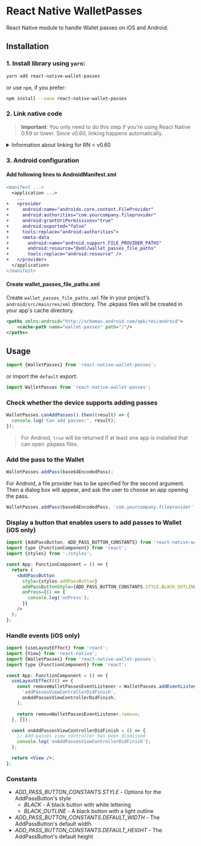 # React Native WalletPasses

React Native module to handle Wallet passes on iOS and Android.

## Installation

### 1. Install library using `yarn`:

```bash
yarn add react-native-wallet-passes
```

or use `npm`, if you prefer:

```bash
npm install --save react-native-wallet-passes
```

### 2. Link native code

> **Important**: You only need to do this step if you're using React Native 0.59 or lower. Since v0.60, linking happens automatically.

<details>
<summary>Information about linking for RN < v0.60</summary>
You can link native code in the way you prefer:

#### CocoaPods

Add line to your project target section in your Podfile:

```diff
target 'YourProjectTarget' do

+   pod 'react-native-wallet-passes', path: '../node_modules/react-native-wallet-passes'

end
```

If you received error `jest-haste-map: Haste module naming collision: Duplicate module name: react-native`, add lines below to your Podfile and reinstall pods.

```diff
target 'YourProjectTarget' do

+   rn_path = '../node_modules/react-native'
+   pod 'yoga', path: "#{rn_path}/ReactCommon/yoga/yoga.podspec"
+   pod 'React', path: rn_path

  pod 'react-native-wallet-passes', path: '../node_modules/react-native-wallet-passes'

end

+ post_install do |installer|
+   installer.pods_project.targets.each do |target|
+     if target.name == "React-Core"
+       target.remove_from_project
+     end
+   end
+ end
```

#### react-native link

Run command below:

```bash
react-native link react-native-wallet-passes
```

</details>

### 3. Android configuration

#### Add following lines to AndroidManifest.xml

```diff
<manifest ...>
  <application ...>
    ...
+   <provider
+     android:name="androidx.core.content.FileProvider"
+     android:authorities="com.yourcompany.fileprovider"
+     android:grantUriPermissions="true"
+     android:exported="false"
+     tools:replace="android:authorities">
+     <meta-data
+       android:name="android.support.FILE_PROVIDER_PATHS"
+       android:resource="@xml/wallet_passes_file_paths"
+       tools:replace="android:resource" />
+   </provider>
  </application>
</manifest>
```

#### Create wallet_passes_file_paths.xml

Create `wallet_passes_file_paths.xml` file in your project's `android/src/main/res/xml` directory. The .pkpass files will be created in your app's cache directory.

```xml
<paths xmlns:android="http://schemas.android.com/apk/res/android">
    <cache-path name="wallet-passes" path="/"/>
</paths>
```

## Usage

```jsx
import {WalletPasses} from 'react-native-wallet-passes';
```

or import the `default` export:

```jsx
import WalletPasses from 'react-native-wallet-passes';
```

### Check whether the device supports adding passes

```jsx
WalletPasses.canAddPasses().then((result) => {
  console.log('Can add passes:', result);
});
```

> For Android, `true` will be returned if at least one app is installed that can open .pkpass files.

### Add the pass to the Wallet

```jsx
WalletPasses.addPass(base64EncodedPass);
```

For Android, a file provider has to be specified for the second argument. Then a dialog box will appear, and ask the user to choose an app opening the pass.

```jsx
WalletPasses.addPass(base64EncodedPass, 'com.yourcompany.fileprovider');
```

### Display a button that enables users to add passes to Wallet (iOS only)

```jsx
import {AddPassButton, ADD_PASS_BUTTON_CONSTANTS} from 'react-native-wallet-passes';
import type {FunctionComponent} from 'react';
import {styles} from './styles';

const App: FunctionComponent = () => {
  return (
    <AddPassButton
      style={styles.addPassButton}
      addPassButtonStyle={ADD_PASS_BUTTON_CONSTANTS.STYLE.BLACK_OUTLINE}
      onPress={() => {
        console.log('onPress');
      }}
    />
  );
};
```

### Handle events (iOS only)

```jsx
import {useLayoutEffect} from 'react';
import {View} from 'react-native';
import {WalletPasses} from 'react-native-wallet-passes';
import type {FunctionComponent} from 'react';

const App: FunctionComponent = () => {
  useLayoutEffect(() => {
    const removeWalletPassesEventListener = WalletPasses.addEventListener(
      'addPassesViewControllerDidFinish',
      onAddPassesViewControllerDidFinish,
    );

    return removeWalletPassesEventListener.remove;
  }, []);

  const onAddPassesViewControllerDidFinish = () => {
    // Add-passes view controller has been dismissed
    console.log('onAddPassesViewControllerDidFinish');
  };

  return <View />;
};
```

### Constants

- _ADD_PASS_BUTTON_CONSTANTS.STYLE_ - Options for the AddPassButton's style
  - _BLACK_ - A black button with white lettering
  - _BLACK_OUTLINE_ - A black button with a light outline
- _ADD_PASS_BUTTON_CONSTANTS.DEFAULT_WIDTH_ - The AddPassButton's default width
- _ADD_PASS_BUTTON_CONSTANTS.DEFAULT_HEIGHT_ - The AddPassButton's default height

